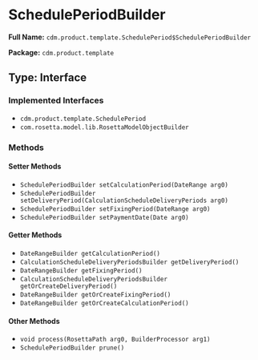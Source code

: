 # SchedulePeriodBuilder

**Full Name:** `cdm.product.template.SchedulePeriod$SchedulePeriodBuilder`

**Package:** `cdm.product.template`

## Type: Interface

### Implemented Interfaces

- `cdm.product.template.SchedulePeriod`
- `com.rosetta.model.lib.RosettaModelObjectBuilder`

### Methods

#### Setter Methods

- `SchedulePeriodBuilder setCalculationPeriod(DateRange arg0)`
- `SchedulePeriodBuilder setDeliveryPeriod(CalculationScheduleDeliveryPeriods arg0)`
- `SchedulePeriodBuilder setFixingPeriod(DateRange arg0)`
- `SchedulePeriodBuilder setPaymentDate(Date arg0)`

#### Getter Methods

- `DateRangeBuilder getCalculationPeriod()`
- `CalculationScheduleDeliveryPeriodsBuilder getDeliveryPeriod()`
- `DateRangeBuilder getFixingPeriod()`
- `CalculationScheduleDeliveryPeriodsBuilder getOrCreateDeliveryPeriod()`
- `DateRangeBuilder getOrCreateFixingPeriod()`
- `DateRangeBuilder getOrCreateCalculationPeriod()`

#### Other Methods

- `void process(RosettaPath arg0, BuilderProcessor arg1)`
- `SchedulePeriodBuilder prune()`

